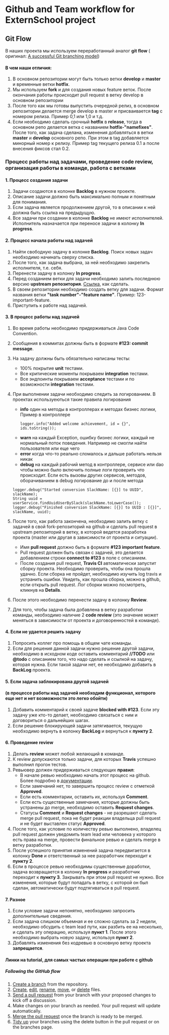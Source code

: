 # Github and Team workflow for ExternSchool project
## Git Flow
В наших проекта мы используем переработанный аналог **git flow** (
оригинал: [A successful Git branching model](http://nvie.com/posts/a-successful-git-branching-model))

#### В чем наши отличия:
1. В основном репозитории могут быть только ветки **develop** и **master** и временные ветки **hotfix**.
2. Мы используем **fork** и для создания новых feature веток. После окончания работы происходит pull request в ветку
develop в основном репозитории
3. После того как мы готовы выпустить очередной релиз, в основном репозитории делается merge develop в master и
присваивается **tag** с номером релиза. Пример 0,1 или  1,0 и т.д.
4. Если необходимо сделать срочный **hotfix** в **release**, тогда в основном репо делается ветка с названием
**hotfix-"namefixes"**. После того, как задача сделана, изменения добавляться в ветки **master** и **develop** основного
репо. При этом в tag добавляется минорный номер к релизу. Пример tag текущего релиза 0.1 а после внесения фиксов стал
0.2.

### Процесс работы над задачами, проведение code review, организация работы в команде, работа с ветками

#### 1. Процесс создания задачи
1. Задачи создаются в колонке **Backlog** в нужном проекте.
2. Описание задачи должно быть максимально полным и понятным для понимания.
3. Если задача является продолжением другой, то в описании к ней должна быть ссылка на предыдущую.
4. Все задачи при создании в колонке **Backlog** не имеют исполнителей. Исполнитель назначается при переносе задачи в
колонку **In progress**.

#### 2. Процесс начала работы над задачей
1. Найти свободную задачу в колонке **Backlog**. Поиск новых задач необходимо начинать сверху списка.
2. После того, как задача выбрана, за ней необходимо закрепить исполнителя, т.е. себя.
3. Перенести задачу в колонку **In progress**.
4. Перед созданием ветки для задачи необходимо залить последнюю версию **upstream репозитория**.
[Ссылка](https://help.github.com/articles/syncing-a-fork), как сделать.
5. В своем репозитории необходимо создать ветку для задачи.
Формат названия ветки **"task number"-"feature name"**. Пример: 123-important-feature.
6. Приступить к  работе над задачей.

#### 3. В процесс работы над задачей
1. Во время работы необходимо придерживаться Java Code Convention.
2. Сообщения в коммитах должны быть в формате **#123: commit message**.
3. На задачу должны быть обязательно написаны тесты:
    * 100% покрытие **unit** тестами.
    * Все критические моменты покрываем **integration** тестами.
    * Все эндпоинты покрываем **acceptance** тестами и по возможности **integration** тестами.
4. При выполнении задачи необходимо следить за логированием. В проектах используеються такие правила логирования
    * **info** один на методы в контроллерах и методах бизнес логики,
      Пример в контроллере
      ```
      logger.info("Added welcome achievement, id = {}", ids.toString());
      ```
    * **warn** на каждый Exception, ошибку бизнес логики, каждый не нормальный поток поведения.
       Например не смогли найти пользователя или еще чего
    * **error** когда что-то реально сломалось и дальше работать нельзя никак
    * **debug** на каждый рабочий метод в контроллере, сервисе или dao чтобы можно было включить полные логи проверить что  происходит. Если есть вызовы других сервисов, методов, оборачиванием в  debug логирование до и после метода
    ```
   logger.debug("Started conversion SlackName: [{}] to UUID", slackName);
   String uuid = userService.findUuidUserBySlack(slackName.toLowerCase());
   logger.debug("Finished conversion SlackName: [{}] to UUID : [{}]", slackName, uuid);
    ```

5. После того, как работа закончена, необходимо залить ветку с задачей в свой fork-репозиторий на github и сделать pull
request в upstream репозиторий в ветку, в которой ведется разработка проекта (master или другая в зависимости от проекта
и ситуации).
    * Имя **pull request** должно быть  в формате **#123 important feature**.
    * Pull request должен быть связан с задачей, это делается добавлением строки **connect to #123** в поле с
    описанием.
    * После создания pull request, **Travis CI** автоматически запустит сборку проекта. Необходимо проверить, чтобы она
    прошла удачно. Если сборка не пройдет, необходимо изучить log travis и устранить ошибки. Увидеть, как прошла сборка,
    можно в github, если открыть pull request. Лог сборки можно посмотреть, кликнув на **Details**.
6. После этого необходимо перенести задачу в колонку **Review**.
7. Для того, чтобы задача была добавлена в ветку разработки команды, необходимо наличие 2 **code review** (это значение
может меняться в зависимости от проекта и договоренностей в команде).

#### 4. Если не удается решить задачу
1. Попросить коллег про помощь в общем чате команды.
2. Если для решения данной задачи нужно решение другой задачи, необходимо в исходном коде оставить комментарий
**//TODO** или **@todo** c описанием того, что надо сделать и ссылкой на задачу, которая нужна. Если  такой задачи нет,
ее необходимо добавить в **BackLog** проекта.

#### 5. Если задача заблокирована другой задачей
#### (в процессе работы над задачей необходим функционал, которого еще нет и нет возможности это легко обойти)
1. Добавить  комментарий к своей задаче **blocked with #123**. Если эту задачу уже кто-то делает,
необходимо связаться с ним и договориться о дальнейших шагах.
2. Если решение блокирующей задачи затягивается, текущую необходимо вернуть в колонку **BackLog** и вернуться к
**пункту 2**.

#### 6. Проведение review
1. Делать **review** может любой желающий в команде.
2. К review допускаются только задачи, для которых **Travis** успешно выполнил прогон тестов.
3. Ревьювер должен придерживаться следующих **правил**:
    * В начале ревью необходимо начать этот процесс на github. Более подробно в
    [документации](https://help.github.com/articles/about-pull-request-reviews).
    * Если замечаний нет, то завершить процесс review с отметкой **Approved**.
    * Если есть комментарии, оставить их, используя **Comment**.
    * Если есть существенные замечания, которые должны быть устранены до merge, необходимо оставить
    **Request changes**.
    * Статусы **Comment** и **Request changes** - не разрешают сделать merge pull request, пока не будет реакции
    владельца pull request и не будет выставлен статус **Approved**.
4. После того, как условие по количеству ревью выполнено, владелец pull request должен уведомить team lead или
человека у которого есть права на merge, провести финальное ревью и сделать merge в ветку разработки.
5. После успешного принятия изменений задача передвигается в колонку **Done** и ответственный за нее разработчик
переходит к **пункту 2**.
6. Если в процессе ревью необходимы существенные доработки, задача возвращается в колонку **In progress** и разработчик
переходит к **пункту 3**. Закрывать при этом pull request не нужно. Все изменения, которые будут попадать в ветку, с
которой он был сделан, автоматически будут подтягиваться в pull request.

#### 7. Разное
1. Если условие задачи непонятно, необходимо запросить дополнительные сведения.
2. Если задача слишком объемная и ее сложно сделать за 2 недели, необходимо обсудить с team lead пути, как разбить ее на
несколько, и сделать эту операцию, используя **пункт 1**. После этого необходимо выбрать новую задачу, используя
**пункт 2**.
3. Добавлять изменения без кодревью  в основную ветку проекта **запрещается**.

#### Линки на tutorial, для самых частых операции при работе с github

##### Following the GitHub flow

1. [Create a branch](https://help.github.com/articles/creating-and-deleting-branches-within-your-repository )
from the repository.
2. [Create](https://help.github.com/articles/creating-new-files),
[edit](https://help.github.com/articles/editing-files),
[rename](https://help.github.com/articles/renaming-a-file),
[move](https://help.github.com/articles/moving-a-file-to-a-new-location),
or [delete](https://help.github.com/articles/deleting-files) files.
3. [Send a pull request](https://help.github.com/articles/about-pull-requests) from your branch with your proposed
changes to kick off a discussion.
4. Make changes on your branch as needed. Your pull request will update automatically.
5. [Merge the pull request](https://help.github.com/articles/merging-a-pull-request) once the branch is ready to be
merged.
6. [Tidy up](https://help.github.com/articles/deleting-unused-branches) your branches using the delete button in
the pull request or on the branches page.